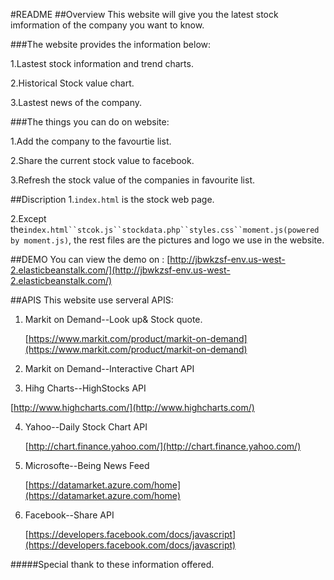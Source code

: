 #README
##Overview
This website will give you the latest stock imformation of the company you want to know.

###The website provides the information below:

1.Lastest stock information and trend charts.

2.Historical Stock value chart.

3.Lastest news of the company.

###The things you can do on website:

1.Add the company to the favourtie list.

2.Share the current stock value to facebook.

3.Refresh the stock value of the companies in favourite list. 

##Discription
1.`index.html` is the stock web page. 


2.Except the`index.html``stcok.js``stockdata.php``styles.css``moment.js(powered by moment.js)`, the rest files are the pictures and logo we use in the website.

##DEMO
You can view the demo on : [http://jbwkzsf-env.us-west-2.elasticbeanstalk.com/](http://jbwkzsf-env.us-west-2.elasticbeanstalk.com/)

##APIS
This website use serveral APIS:

1. Markit on Demand--Look up& Stock quote.

   [https://www.markit.com/product/markit-on-demand](https://www.markit.com/product/markit-on-demand)
  
2. Markit on Demand--Interactive Chart API

3. Hihg Charts--HighStocks API

 [http://www.highcharts.com/](http://www.highcharts.com/)
   
4. Yahoo--Daily Stock Chart API

   [http://chart.finance.yahoo.com/](http://chart.finance.yahoo.com/)
  
5. Microsofte--Being News Feed
   
   [https://datamarket.azure.com/home](https://datamarket.azure.com/home)
  
6. Facebook--Share API

   [https://developers.facebook.com/docs/javascript](https://developers.facebook.com/docs/javascript)

   
#####Special thank to these information offered.
